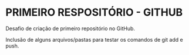 # PRIMEIRO RESPOSITÓRIO - GITHUB
Desafio de criação de primeiro repositório no GitHub.



Inclusão de alguns arquivos/pastas para testar os comandos de git add e push.

